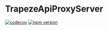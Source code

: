 # TrapezeApiProxyServer

[![codecov](https://codecov.io/gh/manniwatch/manniwatch/branch/master/graph/badge.svg?flag=TrapezeApiProxyServer)](https://codecov.io/gh/manniwatch/manniwatch/tree/master/packages/trapeze-api-proxy-server) [![npm version](https://badge.fury.io/js/%40manniwatch%2Ftrapeze-api-proxy-server.svg)](https://badge.fury.io/js/%40manniwatch%2Ftrapeze-api-proxy-server)
